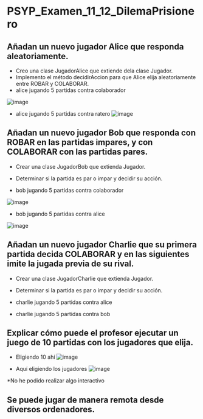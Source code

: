 # PSYP_Examen_11_12_DilemaPrisionero

## Añadan un nuevo jugador Alice que responda aleatoriamente.

* Creo una clase JugadorAlice que extiende dela clase Jugador.
* Implemento el método decidirAccion para que Alice elija aleatoriamente entre ROBAR y COLABORAR.
* alice jugando 5 partidas contra colaborador
  
![image](https://github.com/user-attachments/assets/8471f62f-1b62-4fc9-a711-c3e233024a53)

* alice jugando 5 partidas contra ratero
![image](https://github.com/user-attachments/assets/ad7e7056-5aa7-447b-b314-0f32fd40fbb7)

## Añadan un nuevo jugador Bob que responda con ROBAR en las partidas impares, y con COLABORAR con las partidas pares.

* Crear una clase JugadorBob que extienda Jugador.
* Determinar si la partida es par o impar y decidir su acción.
  
* bob jugando 5 partidas contra colaborador

![image](https://github.com/user-attachments/assets/1b442794-8351-42b9-884e-23a167b9ff6b)


* bob jugando 5 partidas contra alice

![image](https://github.com/user-attachments/assets/5d6048bd-490b-40ac-bb5e-f9ac23c2c370)
    

## Añadan un nuevo jugador Charlie que su primera partida decida COLABORAR y en las siguientes imite la jugada previa de su rival.

* Crear una clase JugadorCharlie que extienda Jugador.
* Determinar si la partida es par o impar y decidir su acción.
  
* charlie jugando 5 partidas contra alice


* charlie jugando 5 partidas contra bob



## Explicar cómo puede el profesor ejecutar un juego de 10 partidas con los jugadores que elija.

* Eligiendo 10 ahí
![image](https://github.com/user-attachments/assets/4a66cbc1-2bb5-4d72-b0a0-6c2c3151637a)

* Aquí eligiendo los jugadores
![image](https://github.com/user-attachments/assets/82d4a135-ac21-4f6c-b35a-1717c9591d94)

*No he podido realizar algo interactivo


## Se puede jugar de manera remota desde diversos ordenadores.


